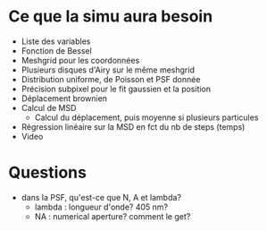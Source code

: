 # Ce que la simu aura besoin

- Liste des variables
- Fonction de Bessel
- Meshgrid pour les coordonnées
- Plusieurs disques d'Airy sur le même meshgrid
- Distribution uniforme, de Poisson et PSF donnée
- Précision subpixel pour le fit gaussien et la position
- Déplacement brownien
- Calcul de MSD
    - Calcul du déplacement, puis moyenne si plusieurs particules
- Régression linéaire sur la MSD en fct du nb de steps (temps)
- Video

# Questions

- dans la PSF, qu'est-ce que N, A et lambda?
    - lambda : longueur d'onde? 405 nm?
    - NA : numerical aperture? comment le get?
